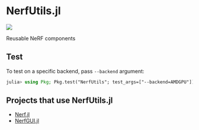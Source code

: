 # NerfUtils.jl

[![](https://img.shields.io/badge/docs-dev-blue.svg)](https://julianeuralgraphics.github.io/NerfUtils.jl/dev)

Reusable NeRF components

## Test

To test on a specific backend, pass `--backend` argument:
```julia
julia> using Pkg; Pkg.test("NerfUtils"; test_args=["--backend=AMDGPU"])
```

## Projects that use NerfUtils.jl

- [Nerf.jl](https://github.com/JuliaNeuralGraphics/Nerf.jl)
- [NerfGUI.jl](https://github.com/JuliaNeuralGraphics/NerfGUI.jl)
